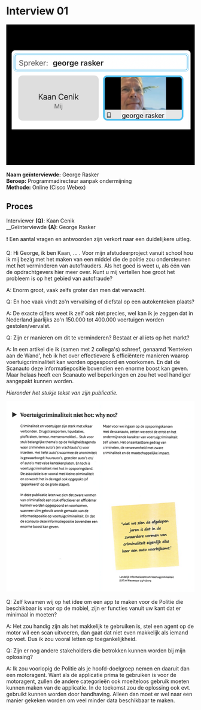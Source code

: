 # Interview 01

![](../../.gitbook/assets/gesprek-george-02.png)

**Naam geïnterviewde:** George Rasker \
**Beroep:** Programmadirecteur aanpak ondermijning \
**Methode:** Online (Cisco Webex)

## Proces

Interviewer **(Q)**: Kaan Cenik \
__Geïnterviewde **(A)**: George Rasker

❗ Een aantal vragen en antwoorden zijn verkort naar een duidelijkere uitleg.

Q: Hi George, ik ben Kaan, ... . Voor mijn afstudeerproject vanuit school hou ik mij bezig met het maken van een middel die de politie zou ondersteunen met het verminderen van autofrauders. Als het goed is weet u, als één van de opdrachtgevers hier meer over. Kunt u mij vertellen hoe groot het probleem is op het gebied van autofraude?

A: Enorm groot, vaak zelfs groter dan men dat verwacht.

Q: En hoe vaak vindt zo'n vervalsing of diefstal op een autokenteken plaats?

A: De exacte cijfers weet ik zelf ook niet precies, wel kan ik je zeggen dat in Nederland jaarlijks zo'n 150.000 tot 400.000 voertuigen worden gestolen/vervalst.

Q: Zijn er manieren om dit te verminderen? Bestaat er al iets op het markt?

A: In een artikel die ik (samen met 2 collega's) schreef, genaamd 'Kenteken aan de Wand', heb ik het over effectievere & efficiëntere manieren waarop voertuigcriminaliteit kan worden opgespoord en voorkomen. En dat de Scanauto deze informatiepositie bovendien een enorme boost kan geven. Maar helaas heeft een Scanauto wel beperkingen en zou het veel handiger aangepakt kunnen worden.

_Hieronder het stukje tekst van zijn publicatie._

![](../../.gitbook/assets/image.png)

Q: Zelf kwamen wij op het idee om een app te maken voor de Politie die beschikbaar is voor op de mobiel, zijn er functies vanuit uw kant dat er minimaal in moeten?

A: Het zou handig zijn als het makkelijk te gebruiken is, stel een agent op de motor wil een scan uitvoeren, dan gaat dat niet even makkelijk als iemand op voet. Dus ik zou vooral letten op toegankelijkheid.

Q: Zijn er nog andere stakeholders die betrokken kunnen worden bij mijn oplossing?

A: Ik zou voorlopig de Politie als je hoofd-doelgroep nemen en daaruit dan een motoragent. Want als de applicatie prima te gebruiken is voor de motoragent, zullen de andere categorieën ook moeiteloos gebruik moeten kunnen maken van de applicatie. In de toekomst zou de oplossing ook evt. gebruikt kunnen worden door handhaving. Alleen dan moet er wel naar een manier gekeken worden om veel minder data beschikbaar te maken.
